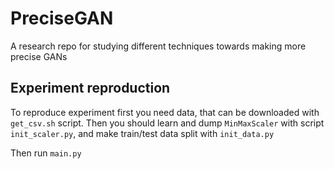 # PreciseGAN
A research repo for studying different techniques towards making more precise GANs

## Experiment reproduction

To reproduce experiment first you need data, that can be downloaded with `get_csv.sh` script.
Then you should learn and dump `MinMaxScaler` with script `init_scaler.py`, and make train/test data split
with `init_data.py`

Then run `main.py`
